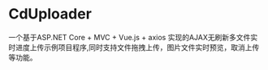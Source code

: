 # CdUploader
一个基于ASP.NET Core + MVC + Vue.js + axios 实现的AJAX无刷新多文件实时进度上传示例项目程序,同时支持文件拖拽上传，图片文件实时预览，取消上传等功能。
